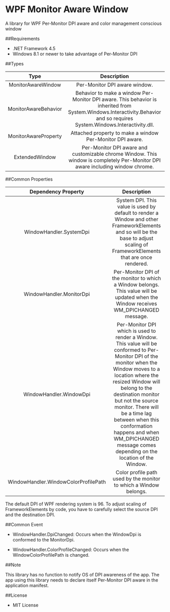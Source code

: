 ﻿WPF Monitor Aware Window
========================

A library for WPF Per-Monitor DPI aware and color management conscious window

##Requirements

 * .NET Framework 4.5
 * Windows 8.1 or newer to take advantage of Per-Monitor DPI

##Types

|         Type         |                                                                                Description                                                                               |
|:--------------------:|:------------------------------------------------------------------------------------------------------------------------------------------------------------------------:|
| MonitorAwareWindow   | Per-Monitor DPI aware window.                                                                                                                                            |
| MonitorAwareBehavior | Behavior to make a window Per-Monitor DPI aware. This behavior is inherited from System.Windows.Interactivity.Behavior and so requires System.Windows.Interactivity.dll. |
| MonitorAwareProperty | Attached property to make a window Per-Monitor DPI aware.                                                                                                                |
| ExtendedWindow       | Per-Monitor DPI aware and customizable chrome Window. This window is completely Per-Monitor DPI aware including window chrome.                                           |

##Common Properties

|          Dependency Property         |                                                                                                                                                                                           Description                                                                                                                                                                                          |
|:------------------------------------:|:----------------------------------------------------------------------------------------------------------------------------------------------------------------------------------------------------------------------------------------------------------------------------------------------------------------------------------------------------------------------------------------------:|
| WindowHandler.SystemDpi              | System DPI. This value is used by default to render a Window and other FrameworkElements and so will be the base to adjust scaling of FrameworkElements that are once rendered.                                                                                                                                                                                                                |
| WindowHandler.MonitorDpi             | Per-Monitor DPI of the monitor to which a Window belongs. This value will be updated when the Window receives WM_DPICHANGED message.                                                                                                                                                                                                                                                           |
| WindowHandler.WindowDpi              | Per-Monitor DPI which is used to render a Window. This value will be conformed to Per-Monitor DPI of the monitor when the Window moves to a location where the resized Window will belong to the destination monitor but not the source monitor. There will be a time lag between when this conformation happens and when WM_DPICHANGED message comes depending on the location of the Window. |
| WindowHandler.WindowColorProfilePath | Color profile path used by the monitor to which a Window belongs.                                                                                                                                                                                                                                                                                                                              |

The default DPI of WPF rendering system is 96. To adjust scaling of FrameworkElements by code, you have to carefully select the source DPI and the destination DPI.

##Common Event

 - WindowHandler.DpiChanged: Occurs when the WindowDpi is conformed to the MonitorDpi.

 - WindowHandler.ColorProfileChanged: Occurs when the WindowColorProfilePath is changed.

##Note

This library has no function to notify OS of DPI awareness of the app. The app using this library needs to declare itself Per-Monitor DPI aware in the application manifest.

##License

 - MIT License
